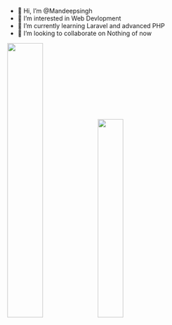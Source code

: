 - 👋 Hi, I’m @Mandeepsingh
- 👀 I’m interested in Web Devlopment
- 🌱 I’m currently learning Laravel and advanced PHP
- 💞️ I’m looking to collaborate on Nothing of now

<p>
  <img width=40% src="https://github-readme-stats.vercel.app/api?username=Mandeepsinghatintricare&show_icons=true&theme=radical" style="max-width: 100%;"/>
  <img width=34% src=https://github-readme-stats.vercel.app/api/top-langs/?username=Mandeepsinghatintricare&layout=compact&theme=radical style="max-width: 100%;" />
</p>

<!---
Mandeepsinghatintricare/Mandeepsinghatintricare is a ✨ special ✨ repository because its `README.md` (this file) appears on your GitHub profile.
You can click the Preview link to take a look at your changes.
--->
